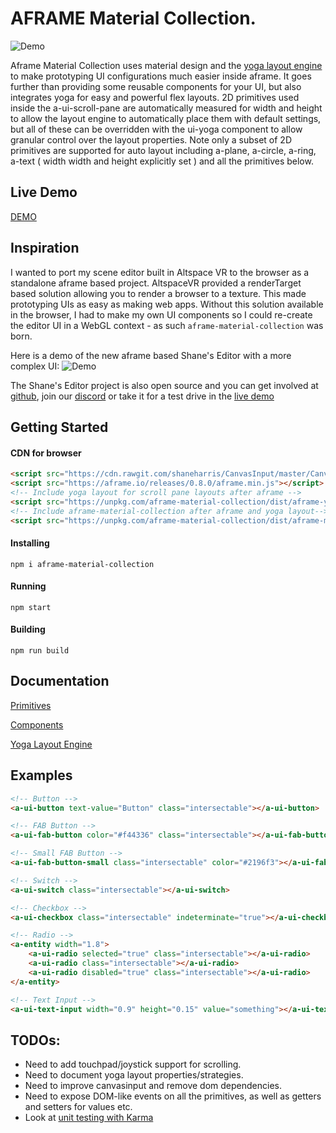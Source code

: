 # AFRAME Material Collection.
![Demo](https://raw.githubusercontent.com/shaneharris/aframe-material-collection/master/demo.gif)

Aframe Material Collection uses material design and the [yoga layout engine](https://github.com/facebook/yoga) to make prototyping UI configurations much easier inside aframe.
It goes further than providing some reusable components for your UI, but also integrates yoga for easy and powerful flex layouts. 2D primitives used inside the a-ui-scroll-pane are automatically measured for width and height to allow the layout engine to automatically place them with default settings, but all of these can be overridden with the ui-yoga component to allow granular control over the layout properties. Note only a subset of 2D primitives are supported for auto layout including a-plane, a-circle, a-ring, a-text ( width width and height explicitly set ) and all the primitives below.
## Live Demo

[DEMO](https://shaneharris.github.io/aframe-material-collection/)


## Inspiration

I wanted to port my scene editor built in Altspace VR to the browser as a standalone aframe based project. AltspaceVR
provided a renderTarget based solution allowing you to render a browser to a texture. This made prototyping UIs as easy as making web apps.
Without this solution available in the browser, I had to make my own UI components so I could re-create the editor UI in a WebGL context -
as such `aframe-material-collection` was born.


Here is a demo of the new aframe based Shane's Editor with a more complex UI:
![Demo](https://raw.githubusercontent.com/shaneharris/shanes-editor/master/demo.gif)

The Shane's Editor project is also open source and you can get involved at
[github](https://github.com/shaneharris/shanes-editor), join our
[discord](https://discord.gg/Q2a5BkZ) or take it for a test drive in the
[live demo](https://shaneharris.github.io/shanes-editor/)




## Getting Started

#### CDN for browser
```HTML
<script src="https://cdn.rawgit.com/shaneharris/CanvasInput/master/CanvasInput.js"></script>
<script src="https://aframe.io/releases/0.8.0/aframe.min.js"></script>
<!-- Include yoga layout for scroll pane layouts after aframe -->
<script src="https://unpkg.com/aframe-material-collection/dist/aframe-yoga-layout.min.js"></script>
<!-- Include aframe-material-collection after aframe and yoga layout-->
<script src="https://unpkg.com/aframe-material-collection/dist/aframe-material-collection.min.js"></script>
```

#### Installing

```
npm i aframe-material-collection
```

#### Running

```
npm start
```

#### Building

```
npm run build
```

## Documentation

[Primitives](https://github.com/shaneharris/aframe-material-collection/wiki/Primitives)

[Components](https://github.com/shaneharris/aframe-material-collection/wiki/Components)

[Yoga Layout Engine](https://github.com/shaneharris/aframe-material-collection/wiki/Yoga-Layout-Engine)


## Examples

```HTML
<!-- Button -->
<a-ui-button text-value="Button" class="intersectable"></a-ui-button>

<!-- FAB Button -->
<a-ui-fab-button color="#f44336" class="intersectable"></a-ui-fab-button>

<!-- Small FAB Button -->
<a-ui-fab-button-small class="intersectable" color="#2196f3"></a-ui-fab-button-small>

<!-- Switch -->
<a-ui-switch class="intersectable"></a-ui-switch>

<!-- Checkbox -->
<a-ui-checkbox class="intersectable" indeterminate="true"></a-ui-checkbox>

<!-- Radio -->
<a-entity width="1.8">
    <a-ui-radio selected="true" class="intersectable"></a-ui-radio>
    <a-ui-radio class="intersectable"></a-ui-radio>
    <a-ui-radio disabled="true" class="intersectable"></a-ui-radio>
</a-entity>

<!-- Text Input -->
<a-ui-text-input width="0.9" height="0.15" value="something"></a-ui-text-input>

```

## TODOs:

* Need to add touchpad/joystick support for scrolling.
* Need to document yoga layout properties/strategies.
* Need to improve canvasinput and remove dom dependencies.
* Need to expose DOM-like events on all the primitives, as well as getters and setters for values etc.
* Look at [unit testing with Karma](https://github.com/aframevr/aframe/tree/master/tests)